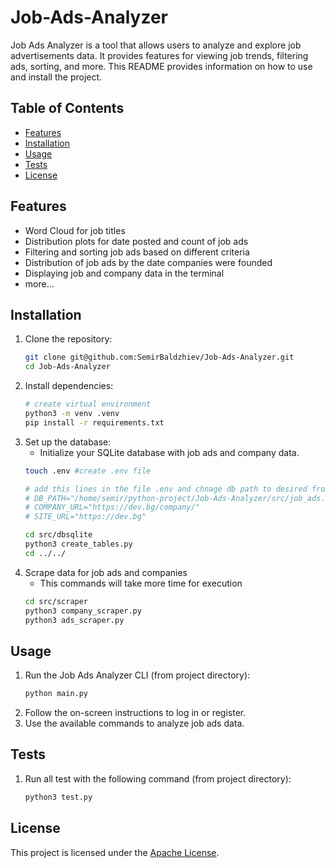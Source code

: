 # Job-Ads-Analyzer

Job Ads Analyzer is a tool that allows users to analyze and explore job advertisements data. It provides features for viewing job trends, filtering ads, sorting, and more. This README provides information on how to use and install the project.

## Table of Contents
- [Features](#features)
- [Installation](#installation)
- [Usage](#usage)
- [Tests](#tests)
- [License](#license)

## Features
- Word Cloud for job titles
- Distribution plots for date posted and count of job ads
- Filtering and sorting job ads based on different criteria
- Distribution of job ads by the date companies were founded
- Displaying job and company data in the terminal
- more...

## Installation
1. Clone the repository:
    ```bash
    git clone git@github.com:SemirBaldzhiev/Job-Ads-Analyzer.git
    cd Job-Ads-Analyzer
    ```
2. Install dependencies:
    ```bash
    # create virtual environment
    python3 -m venv .venv 
    pip install -r requirements.txt
    ```
3. Set up the database:
    - Initialize your SQLite database with job ads and company data.
    ```bash
    touch .env #create .env file

    # add this lines in the file .env and chnage db path to desired from you location 
    # DB_PATH="/home/semir/python-project/Job-Ads-Analyzer/src/job_ads.db"
    # COMPANY_URL="https://dev.bg/company/"
    # SITE_URL="https://dev.bg"

    cd src/dbsqlite
    python3 create_tables.py
    cd ../../
    ```
4. Scrape data for job ads and companies
    - This commands will take more time for execution
    ```bash
    cd src/scraper
    python3 company_scraper.py
    python3 ads_scraper.py
    ```

## Usage
1. Run the Job Ads Analyzer CLI (from project directory):
    ```bash
    python main.py
    ```
2. Follow the on-screen instructions to log in or register.
3. Use the available commands to analyze job ads data.

## Tests
1. Run all test with the following command (from project directory):
    ```bash
    python3 test.py
    ```

## License
This project is licensed under the [Apache License](LICENSE).

